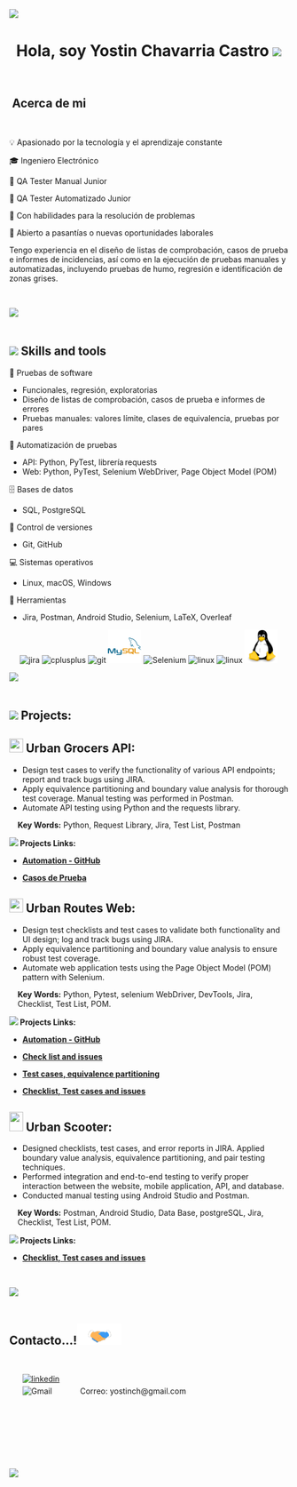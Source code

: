 <header> <link rel="stylesheet" type='text/css' href="https://cdn.jsdelivr.net/gh/devicons/devicon@latest/devicon.min.css" />

</header>

<body>
	<img src="https://user-images.githubusercontent.com/73097560/115834477-dbab4500-a447-11eb-908a-139a6edaec5c.gif">
	<h1 align="center">Hola, soy Yostin Chavarria Castro </b><img src="https://media.giphy.com/media/hvRJCLFzcasrR4ia7z/giphy.gif" width="35"></h1>
	<br>


<!------------ Acerca de mi: ------------>
## <picture><img  width = 50px></picture> **Acerca de mi**
<br>
<div>
	<p>💡 Apasionado por la tecnología y el aprendizaje constante</p>
	<p>🎓 Ingeniero Electrónico</p>
	<p>🧪 QA Tester Manual Junior</p>
	<p>🤖 QA Tester Automatizado Junior</p>
	<p>🧠 Con habilidades para la resolución de problemas</p>
	<p>🚀 Abierto a pasantías o nuevas oportunidades laborales</p>
	<p>Tengo experiencia en el diseño de listas de comprobación, casos de prueba e informes de incidencias, así como en la ejecución de pruebas manuales y automatizadas, incluyendo pruebas de humo, regresión e identificación de zonas grises.<p>
</div>
<br>

<img src="https://user-images.githubusercontent.com/73097560/115834477-dbab4500-a447-11eb-908a-139a6edaec5c.gif"><br><br>

## <img src="https://media2.giphy.com/media/QssGEmpkyEOhBCb7e1/giphy.gif?cid=ecf05e47a0n3gi1bfqntqmob8g9aid1oyj2wr3ds3mg700bl&rid=giphy.gif" width ="25"><b> Skills and tools</b>

<p align="center">
		<p>🧪 Pruebas de software<p>
		<ul>
			<li>Funcionales, regresión, exploratorias</li>
			<li>Diseño de listas de comprobación, casos de prueba e informes de errores</li>
			<li>Pruebas manuales: valores límite, clases de equivalencia, pruebas por pares</li>
		</ul>
		<p>🤖 Automatización de pruebas<p>
		<ul>
			<li>API: Python, PyTest, librería requests</li>
			<li>Web: Python, PyTest, Selenium WebDriver, Page Object Model (POM)</li>
		</ul>
		<p>🗄️ Bases de datos<p>
		<ul>
			<li>SQL, PostgreSQL</li>
		</ul>
		<p>🔁 Control de versiones<p>
		<ul>
			<li>Git, GitHub</li>
		</ul>
		<p>💻 Sistemas operativos<p>
		<ul>
			<li>Linux, macOS, Windows</li>
		</ul>
		<p>🧰 Herramientas<p>
		<ul>
			<li>Jira, Postman, Android Studio, Selenium, LaTeX, Overleaf</li>
		</ul>
	<p align="center">
		<!-- JIRA -->
		<img src="https://cdn.jsdelivr.net/gh/devicons/devicon@latest/icons/jira/jira-original-wordmark.svg" alt="jira" width="60" height="60"/>
		<!-- Python -->
		<img src="https://cdn.jsdelivr.net/gh/devicons/devicon@latest/icons/python/python-original-wordmark.svg" alt="cplusplus" width="60" height="60"/>
		<!-- GIT -->
		<img src="https://cdn.jsdelivr.net/gh/devicons/devicon@latest/icons/git/git-plain-wordmark.svg" alt="git" width="60" height="60"/>
		<!--My SQL -->
		<img src="https://raw.githubusercontent.com/devicons/devicon/master/icons/mysql/mysql-original-wordmark.svg" alt="mysql" width="60" height="60"/>
		<!-- Selenium -->
		<img src="https://cdn.jsdelivr.net/gh/devicons/devicon@latest/icons/selenium/selenium-original.svg" alt="Selenium" width="60" height="60"/> 
		<!-- Android studio -->
		<img src="https://cdn.jsdelivr.net/gh/devicons/devicon@latest/icons/androidstudio/androidstudio-plain-wordmark.svg" alt="linux" width="60" height="90"/> 
		<!-- POSTMAN -->
		<img src="https://cdn.jsdelivr.net/gh/devicons/devicon@latest/icons/postman/postman-plain-wordmark.svg" alt="linux" width="80" height="120"/> 
		<!-- Linux -->
		<img src="https://raw.githubusercontent.com/devicons/devicon/master/icons/linux/linux-original.svg" alt="linux" width="60" height="60"/> 
	</p> 
  </p> 
  
<img src="https://user-images.githubusercontent.com/73097560/115834477-dbab4500-a447-11eb-908a-139a6edaec5c.gif"><br><br>
## <img src="https://media2.giphy.com/media/QssGEmpkyEOhBCb7e1/giphy.gif?cid=ecf05e47a0n3gi1bfqntqmob8g9aid1oyj2wr3ds3mg700bl&rid=giphy.gif" width ="25"><b> Projects: </b> 

<!------------ Proyecto API: ------------>
## <a href="https://github.com/yostin-chava/qa-project-Urban-Grocers-app-es"> <img src="https://e7.pngegg.com/pngimages/834/715/png-clipart-computer-icons-api-text-logo.png" width="25" height="25"/></a><b> Urban Grocers API: </b> 

<p align="center">
		<!-- API -->
		<ul>
			<li>Design test cases to verify the functionality of various API endpoints; report and track bugs using JIRA.</li>
			<li>Apply equivalence partitioning and boundary value analysis for thorough test coverage. Manual testing was performed in Postman.</li>
			<li>Automate API testing using Python and the requests library.</li>
		</ul>
  		<div>
  			<p style="margin-left: 15px;">
    				<b>Key Words:</b> Python, Request Library, Jira, Test List, Postman
 			</p>
		</div>
  		<div>
			<img src="https://github.com/user-attachments/assets/00207009-2832-49e9-8944-83eaa1bda1fe" width ="25"><b> Projects Links: 
				<ul>
				<a href="https://github.com/yostin-chava/qa-project-Urban-Grocers-app-es"><li><p>Automation - GitHub</p></li></a>
				<a href="https://docs.google.com/spreadsheets/d/1CJVati2FE2ZJACCMiveYNUiDokCHQg8q/edit?usp=sharing&ouid=102903299263068147054&rtpof=true&sd=true"><li><p>Casos de Prueba</p></li></a>
				</ul>
				</b>
		</div>
   </p> 
<!------------ Proyecto WEB: ------------>

## <a href="https://github.com/yostin-chava/qa-project-Urban-Routes-es"> <img src="https://e7.pngegg.com/pngimages/285/477/png-clipart-web-development-web-design-internet-web-hosting-service-world-wide-web-logo-symmetry-thumbnail.png" width="25" height="25"/></a><b> Urban Routes Web: </b> 

<p align="center">
	<p align="center">
		<!-- API -->
		<ul>
			<li>Design test checklists and test cases to validate both functionality and UI design; log and track bugs using JIRA.</li>
			<li>Apply equivalence partitioning and boundary value analysis to ensure robust test coverage.</li>
			<li>Automate web application tests using the Page Object Model (POM) pattern with Selenium.</li>
		</ul>
  		<div>
  			<p style="margin-left: 15px;">
    				<b>Key Words:</b> Python, Pytest, selenium WebDriver, DevTools, Jira, Checklist, Test List, POM.
 			</p>
		</div>
  		<div>
			<img src="https://github.com/user-attachments/assets/00207009-2832-49e9-8944-83eaa1bda1fe" width ="25"><b> Projects Links: 
				<ul>
				<a href="https://github.com/yostin-chava/qa-project-Urban-Routes-es"><li><p>Automation - GitHub</p></li></a>
				<a href="https://docs.google.com/spreadsheets/d/12GQ6bn0m1nXxZ6E_B-hzs9iY--x2E32U/edit?usp=sharing&ouid=102903299263068147054&rtpof=true&sd=true"><li><p>Check list and issues</p></li></a>
				<a href="https://docs.google.com/spreadsheets/d/1h1gUPOs6noZoV1yLDFITd-ohCYlQumul/edit?usp=sharing&ouid=102903299263068147054&rtpof=true&sd=true"><li><p>Test cases, equivalence partitioning</p></li></a>
				<a href="https://docs.google.com/spreadsheets/d/1RqfTAFmxCigGUIWPf1IsMfipRy46A1sI/edit?usp=sharing&ouid=102903299263068147054&rtpof=true&sd=true"><li><p>Checklist, Test cases and issues</p></li></a>
				</ul>
				</b>
		</div>
  	</p>
   </p> 

<!------------ Proyecto hibrido: ------------>

## <a href="https://github.com/yostin-chava/qa-project-Urban-Routes-es"> <img src="https://appmaster.io/api/_files/PqV7MuNwv89GrZvBd4LNNK/download/" width="25" height="35"/></a><b> Urban Scooter: </b> 

<p align="center">
	<p align="center">
		<!-- API -->
		<ul>
			<li>Designed checklists, test cases, and error reports in JIRA. Applied boundary value analysis, equivalence partitioning, and pair testing techniques.</li>
			<li>Performed integration and end-to-end testing to verify proper interaction between the website, mobile application, API, and database.</li>
			<li>Conducted manual testing using Android Studio and Postman.</li>
		</ul>
  		<div>
  			<p style="margin-left: 15px;">
    				<b>Key Words:</b> Postman, Android Studio, Data Base, postgreSQL, Jira, Checklist, Test List, POM.
 			</p>
		</div>
  		<div>
			<img src="https://github.com/user-attachments/assets/00207009-2832-49e9-8944-83eaa1bda1fe" width ="25"><b> Projects Links: 
				<ul>
				<a href="https://docs.google.com/spreadsheets/d/1NNCvepuM6Ma-9toSjPLB44OL9QTp9ZWw/edit?usp=sharing&ouid=102903299263068147054&rtpof=true&sd=true"><li><p>Checklist, Test cases and issues</p></li></a>
				</ul>
				</b>
		</div>
  	</p>
   </p> 
			


<br>

<img src="https://user-images.githubusercontent.com/73097560/115834477-dbab4500-a447-11eb-908a-139a6edaec5c.gif"><br><br>


<!--------------------------------- Linux ------------------------------------------->

## <b> Contacto...!</b><img src="https://github.com/0xAbdulKhalid/0xAbdulKhalid/raw/main/assets/mdImages/handshake.gif" width ="80">
<br>
<div align='left'>
	<ul>
		<a href="https://www.linkedin.com/in/yostin-chavarria/" target="_blank">
		<img src="https://cdn.jsdelivr.net/gh/devicons/devicon@latest/icons/linkedin/linkedin-original-wordmark.svg" width="100" height="100" alt=linkedin style="margin-bottom: 5px;"/>
		</a>
		<br>
		<a href="mailto:yostinch@gmail.com" style="display:inline-flex; flex-direction:column; align-items:center; text-decoration:none;">
  		<img src="https://upload.wikimedia.org/wikipedia/commons/4/4e/Gmail_Icon.png" width="100" height="100" alt="Gmail"><br>
		</a>
		<span style="margin-top:5px;">Correo: yostinch@gmail.com</span>
	</ul>
</div>
<br>
<img src="https://user-images.githubusercontent.com/73097560/115834477-dbab4500-a447-11eb-908a-139a6edaec5c.gif">
</body>
